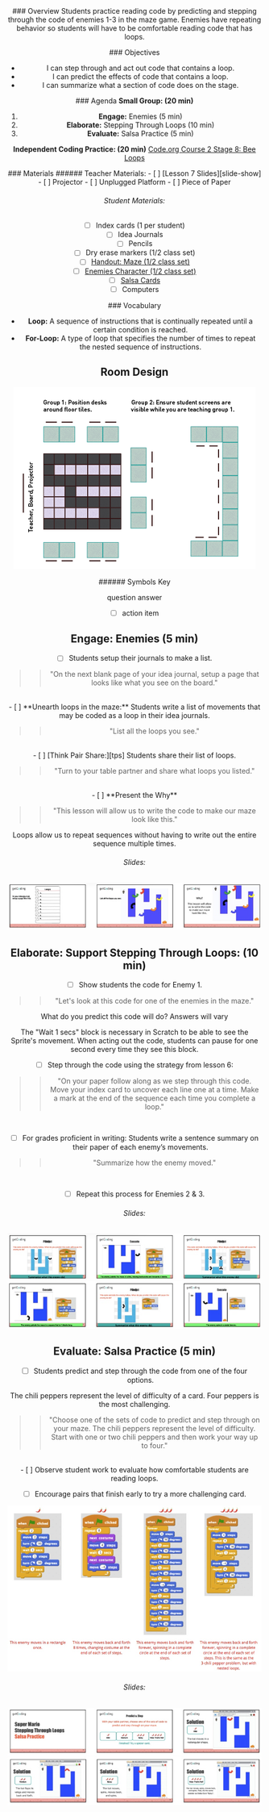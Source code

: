<header class='header' title='Lesson 7' subtitle='Read Loops 2'/>

<notable>
<iconp src='/icons/activity.png'>### Overview</iconp>
Students practice reading code by predicting and stepping through the code of enemies 1-3 in the maze game. Enemies have repeating behavior so students will have to be comfortable reading code that has loops.

<iconp src='/icons/objectives.png'>### Objectives</iconp>
- I can step through and act out code that contains a loop.
- I can predict the effects of code that contains a loop.
- I can summarize what a section of code does on the stage.

<iconp src='/icons/agenda.png'>### Agenda</iconp>
**Small Group: (20 min)**
1. **Engage:** Enemies (5 min)
1. **Elaborate:** Stepping Through Loops (10 min)
1. **Evaluate:** Salsa Practice (5 min)  

**Independent Coding Practice: (20 min)** [Code.org Course 2 Stage 8: Bee Loops](https://studio.code.org/s/course2/stage/8/puzzle/1)

<note>
<iconp src='/icons/materials.png'>### Materials</iconp>
###### Teacher Materials:
- [ ] [Lesson 7 Slides][slide-show]
- [ ] Projector
- [ ] Unplugged Platform 
- [ ] Piece of Paper 

###### Student Materials: 
- [ ] Index cards (1 per student)
- [ ] Idea Journals
- [ ] Pencils
- [ ] Dry erase markers (1/2 class set)
- [ ] [Handout: Maze (1/2 class set)][handout]
- [ ] [Enemies Character (1/2 class set)][characters]
- [ ] [Salsa Cards][salsa-cards]
- [ ] Computers

<iconp src='/icons/vocab.png'>### Vocabulary</iconp>

- **Loop:** A sequence of instructions that is continually repeated until a certain condition is reached.
- **For-Loop:** A type of loop that specifies the number of times to repeat the nested sequence of instructions.

</note>

<pagebreak/>

## Room Design

![room](./images/desk-setup_split-classroom.png)

<note borderLeft='2px solid green' mt='2em'>
###### Symbols Key

<iconp ml='1.65em' type='question'>question</iconp>
<iconp ml='1.65em' type='answer'>answer</iconp>
- [ ] action item
</note>

## Engage: Enemies (5 min)
- [ ] Students setup their journals to make a list.

> > "On the next blank page of your idea journal, setup a page that looks like what you see on the board."
<br/>
- [ ] **Unearth loops in the maze:** Students write a list of movements that may be coded as a loop in their idea journals.

> > "List all the loops you see."
<br/>
- [ ] [Think Pair Share:][tps] Students share their list of loops.

> > "Turn to your table partner and share what loops you listed."
<br/>
- [ ] **Present the Why**

> > "This lesson will allow us to write the code to make our maze look like this."

<note type='key' title='Key Points'> 
Loops allow us to repeat sequences without having to write out the entire sequence multiple times.
</note>


###### Slides:
![donow-slides](./images/slides-do-now.jpeg)

## Elaborate: Support Stepping Through Loops: (10 min)

- [ ] Show students the code for Enemy 1.

> > "Let's look at this code for one of the enemies in the maze."

<iconp type='question'>What do you predict this code will do?</iconp>
<iconp type='answer'>Answers will vary</iconp>

<note type='tip'>
The "Wait 1 secs" block is necessary in Scratch to be able to see the Sprite's movement. When acting out the code, students can pause for one second every time they see this block.
</note>

- [ ] Step through the code using the strategy from lesson 6:

> > "On your paper follow along as we step through this code. Move your index card to uncover each line one at a time. Make a  mark at the end of the sequence each time you complete a loop."
<br/>

- [ ] For grades proficient in writing: Students write a sentence summary on their paper of each enemy’s movements.

> > "Summarize how the enemy moved."
<br/>

- [ ] Repeat this process for Enemies 2 & 3. 

###### Slides:
![stepping-slides1](./images/slides-stepping1.jpeg)
![stepping-slides2](./images/slides-stepping2.jpeg)

## Evaluate: Salsa Practice (5 min)

- [ ] Students predict and step through the code from one of the four options. 
<note type='tip'>
The chili peppers represent the level of difficulty of a card. Four peppers is the most challenging.
</note>

> > "Choose one of the sets of code to predict and step through on your maze. The chili peppers represent the level of difficulty. Start with one or two chili peppers and then work your way up to four."
<br/>
- [ ] Observe student work to evaluate how comfortable students are reading loops. 

- [ ] Encourage pairs that finish early to try a more challenging card.

![salsacards](./images/salsacards.jpeg)

###### Slides:
![salsa-slides](./images/slides-salsa1.jpeg)
![salsa-slides](./images/slides-salsa2.jpeg)
</notable>


[slide-show]: https://docs.google.com/presentation/d/1xdeJXVRE1wMofw5KSin4iZzqNrtKwqJBOY-RtJPtnec/edit#slide=id.p
[handout]: https://drive.google.com/file/d/0B2wBzr9vcXjPd1gtZFpYSUJIOWc/view
[characters]: https://drive.google.com/file/d/0B2wBzr9vcXjPVTFKd3Z3bXhGUkU/view 
[salsa-cards]: https://drive.google.com/file/d/0B2wBzr9vcXjPYzBsV0tTZ21yTDA/view
[tps]: http://www.acpsk12.org/pl/coachs-cuts/think-pair-share/